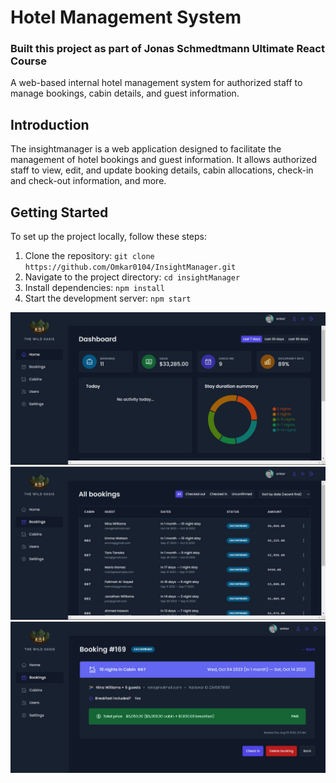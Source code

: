

# Hotel Management System
### Built this project as part of  Jonas Schmedtmann Ultimate React Course

A web-based internal hotel management system for authorized staff to manage bookings, cabin details, and guest information.

## Introduction

The insightmanager is a web application designed to facilitate the management of hotel bookings and guest information. It allows authorized staff to view, edit, and update booking details, cabin allocations, check-in and check-out information, and more.

## Getting Started

To set up the project locally, follow these steps:

1. Clone the repository: `git clone https://github.com/Omkar0104/InsightManager.git`
2. Navigate to the project directory: `cd insightManager`
3. Install dependencies: `npm install`
4. Start the development server: `npm start`

![Alt text](image.png)
![Alt text](image-1.png)
![Alt text](image-2.png)
